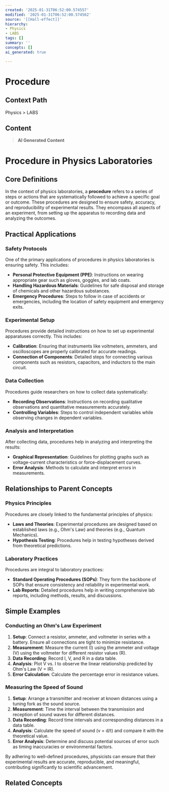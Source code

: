 ```yaml
---
created: '2025-01-31T06:52:00.574557'
modified: '2025-01-31T06:52:00.574562'
source: '[[Hall-effect]]'
hierarchy:
- Physics
- LABS
tags: []
summary: ''
concepts: []
ai_generated: true

---
```


# Procedure

## Context Path
Physics > LABS

## Content
> **AI Generated Content**
 # Procedure in Physics Laboratories

## Core Definitions

In the context of physics laboratories, a **procedure** refers to a series of steps or actions that are systematically followed to achieve a specific goal or outcome. These procedures are designed to ensure safety, accuracy, and reproducibility of experimental results. They encompass all aspects of an experiment, from setting up the apparatus to recording data and analyzing the outcomes.

## Practical Applications

### Safety Protocols

One of the primary applications of procedures in physics laboratories is ensuring safety. This includes:
- **Personal Protective Equipment (PPE)**: Instructions on wearing appropriate gear such as gloves, goggles, and lab coats.
- **Handling Hazardous Materials**: Guidelines for safe disposal and storage of chemicals and other hazardous substances.
- **Emergency Procedures**: Steps to follow in case of accidents or emergencies, including the location of safety equipment and emergency exits.

### Experimental Setup

Procedures provide detailed instructions on how to set up experimental apparatuses correctly. This includes:
- **Calibration**: Ensuring that instruments like voltmeters, ammeters, and oscilloscopes are properly calibrated for accurate readings.
- **Connection of Components**: Detailed steps for connecting various components such as resistors, capacitors, and inductors to the main circuit.

### Data Collection

Procedures guide researchers on how to collect data systematically:
- **Recording Observations**: Instructions on recording qualitative observations and quantitative measurements accurately.
- **Controlling Variables**: Steps to control independent variables while observing changes in dependent variables.

### Analysis and Interpretation

After collecting data, procedures help in analyzing and interpreting the results:
- **Graphical Representation**: Guidelines for plotting graphs such as voltage-current characteristics or force-displacement curves.
- **Error Analysis**: Methods to calculate and interpret errors in measurements.

## Relationships to Parent Concepts

### Physics Principles

Procedures are closely linked to the fundamental principles of physics:
- **Laws and Theories**: Experimental procedures are designed based on established laws (e.g., Ohm's Law) and theories (e.g., Quantum Mechanics).
- **Hypothesis Testing**: Procedures help in testing hypotheses derived from theoretical predictions.

### Laboratory Practices

Procedures are integral to laboratory practices:
- **Standard Operating Procedures (SOPs)**: They form the backbone of SOPs that ensure consistency and reliability in experimental work.
- **Lab Reports**: Detailed procedures help in writing comprehensive lab reports, including methods, results, and discussions.

## Simple Examples

### Conducting an Ohm's Law Experiment

1. **Setup**: Connect a resistor, ammeter, and voltmeter in series with a battery. Ensure all connections are tight to minimize resistance.
2. **Measurement**: Measure the current (I) using the ammeter and voltage (V) using the voltmeter for different resistor values (R).
3. **Data Recording**: Record I, V, and R in a data table.
4. **Analysis**: Plot V vs. I to observe the linear relationship predicted by Ohm's Law (V = IR).
5. **Error Calculation**: Calculate the percentage error in resistance values.

### Measuring the Speed of Sound

1. **Setup**: Arrange a transmitter and receiver at known distances using a tuning fork as the sound source.
2. **Measurement**: Time the interval between the transmission and reception of sound waves for different distances.
3. **Data Recording**: Record time intervals and corresponding distances in a data table.
4. **Analysis**: Calculate the speed of sound (v = d/t) and compare it with the theoretical value.
5. **Error Analysis**: Determine and discuss potential sources of error such as timing inaccuracies or environmental factors.

By adhering to well-defined procedures, physicists can ensure that their experimental results are accurate, reproducible, and meaningful, contributing significantly to scientific advancement.

## Related Concepts
